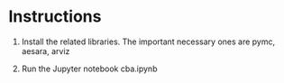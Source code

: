 # Instructions

1. Install the related libraries. The important necessary ones are pymc, aesara, arviz

2. Run the Jupyter notebook cba.ipynb
